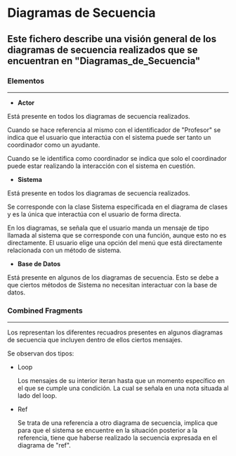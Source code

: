 # Diagramas de Secuencia

## Este fichero describe una visión general de los diagramas de secuencia realizados que se encuentran en "Diagramas_de_Secuencia"

### Elementos

---

* **Actor**

Está presente en todos los diagramas de secuencia realizados.

Cuando se hace referencia al mismo con el identificador de "Profesor" se indica que el usuario que interactúa con el sistema puede ser tanto un coordinador como un ayudante.

Cuando se le identifica como coordinador se indica que solo el coordinador puede estar realizando la interacción con el sistema en cuestión.

* **Sistema**

Está presente en todos los diagramas de secuencia realizados.

Se corresponde con la clase Sistema especificada en el diagrama de clases y es la única que interactúa con el usuario de forma directa.

En los diagramas, se señala que el usuario manda un mensaje de tipo llamada al sistema que se corresponde con una función, aunque esto no es directamente. El usuario elige una opción del menú que está directamente relacionada con un método de sistema.

* **Base de Datos**

Está presente en algunos de los diagramas de secuencia. Esto se debe a que ciertos métodos de Sistema no necesitan interactuar con la base de datos.

### Combined Fragments

---

Los representan los diferentes recuadros presentes en algunos diagramas de secuencia que incluyen dentro de ellos ciertos mensajes.

Se observan dos tipos:

* Loop

    Los mensajes de su interior iteran hasta que un momento específico en el que se cumple una condición. La cual se señala en una nota situada al lado del loop.

* Ref

    Se trata de una referencia a otro diagrama de secuencia, implica que para que el sistema se encuentre en la situación posterior a la referencia, tiene que haberse realizado la secuencia expresada en el diagrama de "ref".

